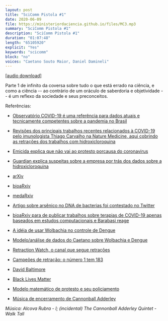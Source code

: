 ```yaml
---
layout: post
title: "SciComm Pistola #1"
date: 2020-06-09
file: https://ministeriordaciencia.github.io/files/MC3.mp3
summary: "SciComm Pistola #1"
description: "SciComm Pistola #1"
duration: "01:07:48"
length: "65105920"
explicit: "Yes"
keywords: "scicomm"
block: "no"
voices: "Caetano Souto Maior, Daniel Damineli"
---
```



[[audio download]](https://ministeriodaciencia.github.io/files/MC3.mp3)

Parte 1 de infinito da coversa sobre tudo o que está errado na ciência, e como a ciência -- ao contrário de um oráculo de saberdoria e objetividade -- é um reflexo da sociedade e seus preconceitos.

<!-- Notas e referências: https://ministeriodaciencia.github.io/posts/2020-06-09-SciCommPistola1.html -->


Referências:


- [Observatório COVID-19 é uma referência para dados atuais e tecnicamente competentes sobre a pandemia no Brasil](https://covid19br.github.io/)

- [Revisões dos principais trabalhos recentes relacionados à COVID-19 pelo imunologista Thiago Carvalho na Nature Medicine, aqui cobrindo as retrações dos trabalhos com hidroxicloroquina](https://www.nature.com/articles/d41591-020-00023-z)

- [Emicida explica que não vai ao protesto porcausa do coronavirus](https://twitter.com/emicida/status/1269026314167767042?s=20)

- [Guardian explica suspeitas sobre a empresa por trás dos dados sobre a hidroxicloroquina](https://www.theguardian.com/world/2020/jun/03/covid-19-surgisphere-who-world-health-organization-hydroxychloroquine)

- [arXiv](https://arxiv.org/)

- [bioaRxiv](https://www.biorxiv.org/)

- [medaRxiv](https://www.medrxiv.org/)

- [Artigo sobre arsênico no DNA de bacterias foi contestado no Twitter](https://www.theatlantic.com/technology/archive/2012/07/the-case-study-of-arsenic-life-how-the-internet-can-make-science-better/259581/)

- [bioaRxiv para de publicar trabalhos sobre terapias de COVID-19 apenas baseados em estudos computacionais e Barabasi reage](https://twitter.com/barabasi/status/1250500820178780166?s=19)

- [A idéia de usar Wolbachia no controle de Dengue](https://portal.fiocruz.br/noticia/aedes-aegypti-metodo-wolbachia-para-o-combate-ao-mosquito-chega-em-sua-etapa-final)

- [Modelo/análise de dados do Caetano sobre Wolbachia e Dengue](https://journals.plos.org/plosntds/article?id=10.1371/journal.pntd.0006339)

- [Retraction Watch, o canal que segue retrações](https://retractionwatch.com/)

- [Campeões de retração: o número 1 tem 183](https://retractionwatch.com/the-retraction-watch-leaderboard/)

- [David Baltimore](https://bioethics.miami.edu/education/timelines-project/the-baltimore-case/index.html)

- [Black Lives Matter](https://www.uol.com.br/universa/noticias/redacao/2020/06/03/black-lives-matter-conheca-o-movimento-fundado-por-tres-mulheres.htm)

- [Modelo matemático de protesto e seu policiamento](https://www.nature.com/articles/srep01303)

- [Música de encerramento de Cannonball Adderley](http://somethingelsereviews.com/2008/09/27/one-track-mind-julian-cannonball-adderley-walk-tall-1969/)

_Música: Alcova Rubra - I; (incidental) The Cannonball Adderley Quintet - Walk Tall_
